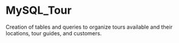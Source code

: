 # MySQL_Tour
Creation of tables and queries to organize tours available and their locations, tour guides, and customers.
